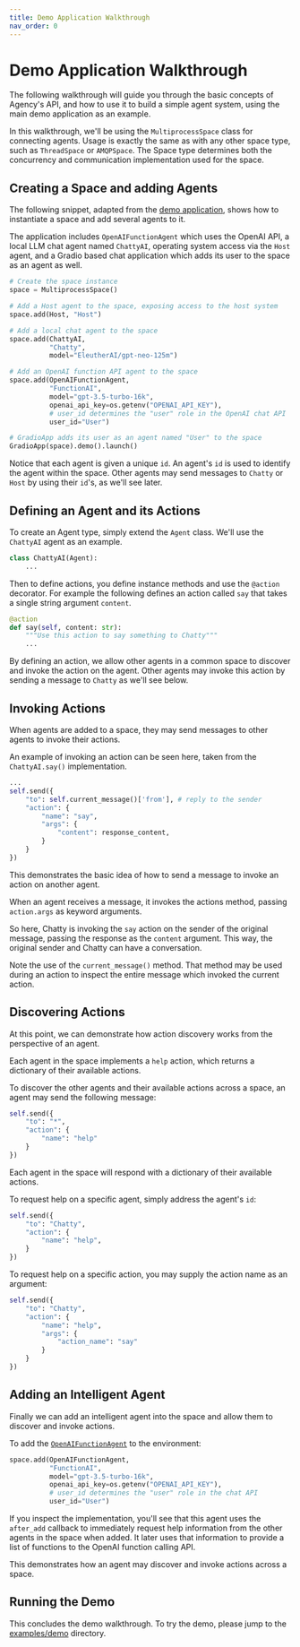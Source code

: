 ```yaml
---
title: Demo Application Walkthrough
nav_order: 0
---
```


# Demo Application Walkthrough

The following walkthrough will guide you through the basic concepts of Agency's
API, and how to use it to build a simple agent system, using the main demo
application as an example.

In this walkthrough, we'll be using the `MultiprocessSpace` class for connecting
agents. Usage is exactly the same as with any other space type, such as
`ThreadSpace` or `AMQPSpace`. The Space type determines both the concurrency and
communication implementation used for the space.

## Creating a Space and adding Agents

The following snippet, adapted from the [demo
application](https://github.com/operand/agency/tree/main/examples/demo/), shows
how to instantiate a space and add several agents to it.

The application includes `OpenAIFunctionAgent` which uses the OpenAI API, a
local LLM chat agent named `ChattyAI`, operating system access via the `Host`
agent, and a Gradio based chat application which adds its user to the space as
an agent as well.

```python
# Create the space instance
space = MultiprocessSpace()

# Add a Host agent to the space, exposing access to the host system
space.add(Host, "Host")

# Add a local chat agent to the space
space.add(ChattyAI,
          "Chatty",
          model="EleutherAI/gpt-neo-125m")

# Add an OpenAI function API agent to the space
space.add(OpenAIFunctionAgent,
          "FunctionAI",
          model="gpt-3.5-turbo-16k",
          openai_api_key=os.getenv("OPENAI_API_KEY"),
          # user_id determines the "user" role in the OpenAI chat API
          user_id="User")

# GradioApp adds its user as an agent named "User" to the space
GradioApp(space).demo().launch()
```

Notice that each agent is given a unique `id`. An agent's `id` is used to
identify the agent within the space. Other agents may send messages to `Chatty`
or `Host` by using their `id`'s, as we'll see later.

## Defining an Agent and its Actions

To create an Agent type, simply extend the `Agent` class. We'll use the
`ChattyAI` agent as an example.

```python
class ChattyAI(Agent):
    ...
```

Then to define actions, you define instance methods and use the `@action`
decorator. For example the following defines an action called `say` that takes a
single string argument `content`.

```python
@action
def say(self, content: str):
    """Use this action to say something to Chatty"""
    ...
```

By defining an action, we allow other agents in a common space to discover and
invoke the action on the agent. Other agents may invoke this action by sending a
message to `Chatty` as we'll see below.

## Invoking Actions

When agents are added to a space, they may send messages to other agents to
invoke their actions.

An example of invoking an action can be seen here, taken from the
`ChattyAI.say()` implementation.

```python
...
self.send({
    "to": self.current_message()['from'], # reply to the sender
    "action": {
        "name": "say",
        "args": {
            "content": response_content,
        }
    }
})
```

This demonstrates the basic idea of how to send a message to invoke an action
on another agent.

When an agent receives a message, it invokes the actions method, passing
`action.args` as keyword arguments.

So here, Chatty is invoking the `say` action on the sender of the original
message, passing the response as the `content` argument. This way, the original
sender and Chatty can have a conversation.

Note the use of the `current_message()` method. That method may be used during
an action to inspect the entire message which invoked the current action.


## Discovering Actions

At this point, we can demonstrate how action discovery works from the
perspective of an agent.

Each agent in the space implements a `help` action, which returns a dictionary
of their available actions.

To discover the other agents and their available actions across a space, an
agent may send the following message:
```python
self.send({
    "to": "*",
    "action": {
        "name": "help"
    }
})
```

Each agent in the space will respond with a dictionary of their available
actions.

To request help on a specific agent, simply address the agent's `id`:
```python
self.send({
    "to": "Chatty",
    "action": {
        "name": "help",
    }
})
```

To request help on a specific action, you may supply the action name as an
argument:
```python
self.send({
    "to": "Chatty",
    "action": {
        "name": "help",
        "args": {
            "action_name": "say"
        }
    }
})
```

## Adding an Intelligent Agent

Finally we can add an intelligent agent into the space and allow them to
discover and invoke actions.

To add the
[`OpenAIFunctionAgent`](https://github.com/operand/agency/tree/main/agency/agents/demo_agent.py)
to the environment:

```python
space.add(OpenAIFunctionAgent,
          "FunctionAI",
          model="gpt-3.5-turbo-16k",
          openai_api_key=os.getenv("OPENAI_API_KEY"),
          # user_id determines the "user" role in the chat API
          user_id="User")
```

If you inspect the implementation, you'll see that this agent uses the
`after_add` callback to immediately request help information from the other
agents in the space when added. It later uses that information to provide a list
of functions to the OpenAI function calling API.

This demonstrates how an agent may discover and invoke actions across a space.

## Running the Demo

This concludes the demo walkthrough. To try the demo, please jump to the
[examples/demo](https://github.com/operand/agency/tree/main/examples/demo/)
directory.
